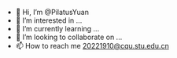 - 👋 Hi, I’m @PilatusYuan
- 👀 I’m interested in ...
- 🌱 I’m currently learning ...
- 💞️ I’m looking to collaborate on ...
- 📫 How to reach me 20221910@cqu.stu.edu.cn

<!---
PilatusYuan/PilatusYuan is a ✨ special ✨ repository because its `README.md` (this file) appears on your GitHub profile.
You can click the Preview link to take a look at your changes.
--->
